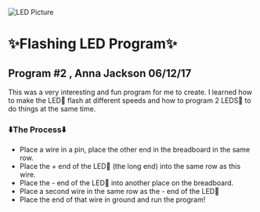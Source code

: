  ![LED Picture](http://www.wmjcfm.com/wp-content/uploads/2014/07/original-1.jpg)
 # :sparkles:Flashing LED Program:sparkles:
## Program \#2 , Anna Jackson 06/12/17
This was a very interesting and fun program for me to create. I learned how to make the LED:rotating_light: flash at different speeds and how to program 2 LEDS:rotating_light: to do things at the same time.
### :arrow_down:The Process:arrow_down:
* Place a wire in a pin, place the other end in the breadboard in the same row.
* Place the + end of the LED:rotating_light: (the long end) into the same row as this wire.
* Place the - end of the LED:rotating_light: into another place on the breadboard.
* Place a second wire in the same row as the - end of the LED:rotating_light:
* Place the end of that wire in ground and run the program!
